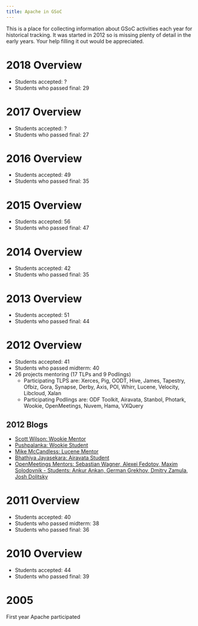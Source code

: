 ```yaml
---
title: Apache in GSoC
---
```


This is a place for
collecting information about GSoC activities each year for historical tracking. It 
was started in 2012 so is missing plenty of detail in the early years. Your help 
filling it out would be appreciated.

# 2018 Overview
  
  * Students accepted: ?
  * Students who passed final: 29

# 2017 Overview
  
  * Students accepted: ?
  * Students who passed final: 27

# 2016 Overview
  
  * Students accepted: 49
  * Students who passed final: 35

# 2015 Overview
  
  * Students accepted: 56
  * Students who passed final: 47

# 2014 Overview
  
  * Students accepted: 42
  * Students who passed final: 35

# 2013 Overview
  
  * Students accepted: 51
  * Students who passed final: 44

# 2012 Overview

  * Students accepted: 41
  * Students who passed midterm: 40
  * 26 projects mentoring (17 TLPs and 9 Podlings)
    * Participating TLPS are: Xerces, Pig, OODT, Hive, James, Tapestry, Ofbiz, 
Gora, Synapse, Derby, Axis, POI, Whirr, Lucene, Velocity, Libcloud, Xalan
    * Participating Podlings are: ODF Toolkit, Airavata, Stanbol, Photark, 
Wookie, OpenMeetings, Nuvem, Hama, VXQuery

## 2012 Blogs

  * [Scott Wilson: Wookie Mentor][1]
  * [Pushpalanka: Wookie Student][2]
  * [Mike McCandless: Lucene Mentor][3]
  * [Bhathiya Jayasekara: Airavata Student][4]
  * [OpenMeetings Mentors: Sebastian Wagner, Alexei Fedotov, Maxim Solodovnik - Students: Ankur Ankan, German Grekhov, Dmitry Zamula, Josh Dolitsky ][5]


# 2011 Overview

  * Students accepted: 40
  * Students who passed midterm: 38
  * Students who passed final: 36

# 2010 Overview
  
  * Students accepted: 44
  * Students who passed final: 39

# 2005

First year Apache participated 

  [1]: https://scottbw.wordpress.com/2012/08/22/wookie-adds-support-for-signed-widgets-thanks-to-google-summer-of-code/
  [2]: https://pushpalankajaya.blogspot.com/search/label/GSoC
  [3]: http://blog.mikemccandless.com/2012/08/lucenes-new-blockpostingsformat-thanks.html
  [4]: https://summerwithairavata.blogspot.com/
  [5]: https://blogs.apache.org/openmeetings/entry/google_summer_of_code_2012
